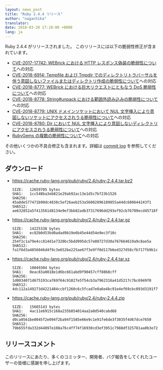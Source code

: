 ```yaml
---
layout: news_post
title: "Ruby 2.4.4 リリース"
author: "nagachika"
translator:
date: 2018-03-28 17:10:00 +0000
lang: ja
---
```


Ruby 2.4.4 がリリースされました。
このリリースには以下の脆弱性修正が含まれています。


* [CVE-2017-17742: WEBrick における HTTP レスポンス偽装の脆弱性について](/ja/news/2018/03/28/http-response-splitting-in-webrick-cve-2017-17742/)への対応
* [CVE-2018-6914: Tempfile および Tmpdir でのディレクトリトラバーサルを伴う意図しないファイルまたはディレクトリ作成の脆弱性について](/ja/news/2018/03/28/unintentional-file-and-directory-creation-with-directory-traversal-cve-2018-6914/)への対応
* [CVE-2018-8777: WEBrick における巨大リクエストにともなう DoS 脆弱性について](/ja/news/2018/03/28/large-request-dos-in-webrick-cve-2018-8777/)への対応
* [CVE-2018-8778: String#unpack における範囲外読み込みの脆弱性について](/ja/news/2018/03/28/buffer-under-read-unpack-cve-2018-8778/)への対応
* [CVE-2018-8779: UNIX ドメインソケットにおいて NUL 文字挿入により意図しないソケットにアクセスされうる脆弱性について](/ja/news/2018/03/28/poisoned-nul-byte-unixsocket-cve-2018-8779/)への対応
* [CVE-2018-8780: Dir において NUL 文字挿入により意図しないディレクトリにアクセスされうる脆弱性について](/ja/news/2018/03/28/poisoned-nul-byte-dir-cve-2018-8780/)への対応
* [RubyGems の複数の脆弱性について](/ja/news/2018/02/17/multiple-vulnerabilities-in-rubygems/)への対応

その他いくつかの不具合修正も含まれます。詳細は [commit log](https://github.com/ruby/ruby/compare/v2_4_3...v2_4_4) を参照してください。


## ダウンロード

* <https://cache.ruby-lang.org/pub/ruby/2.4/ruby-2.4.4.tar.bz2>

      SIZE:   12659705 bytes
      SHA1:   1cc548ba3eb821e29ab92ac13e1d5c7bf23b1526
      SHA256: 45a8de577471b90dc4838c5ef26aeb253a56002896189055a44dc680644243f1
      SHA512: ae632852a5f413561d8134e9ef3bb82adb37317696dd293ef92cb76709ecd45718f14116ecce35b12f1c2dd53ccae8dabc7a924a270072b697512d11f4922347

* <https://cache.ruby-lang.org/pub/ruby/2.4/ruby-2.4.4.tar.gz>

      SIZE:   14225338 bytes
      SHA1:   ec82b0d53bd0adad9b19e6b45e44d54e9ec3f10c
      SHA256: 254f1c1a79e4cc814d1e7320bc5bdd995dc57e08727d30a767664619a9c8ae5a
      SHA512: fa1f6d3a4856046d4f9c3e652be225ae67f3e9ff0d117b6ed327d58cfb717fb9b1ce81d06a3302e486e7da0b5f67b16341666ceb02a554a428d221d008263ed8

* <https://cache.ruby-lang.org/pub/ruby/2.4/ruby-2.4.4.tar.xz>

      SIZE:   10049304 bytes
      SHA1:   0eac83a0818e1d6bc661abd9f90457cff8868cff
      SHA256: 1d0034071d675193ca769f64c91827e5f54cb3a7962316a41d5217c7bc6949f0
      SHA512: 4dc112a149273d4221484ccbf1260c6c5fcad7e0a6e4bc91e4ef69cbc093d3191f7abd71420f80d680f8ea5d111e6803ba2af32166aa501913639e6d5696fde0

* <https://cache.ruby-lang.org/pub/ruby/2.4/ruby-2.4.4.zip>

      SIZE:   15685143 bytes
      SHA1:   4ac11e6915c168a235b854014aa2a0d540cabd68
      SHA256: d0ca0561be0045f2e094f2ba94f1585e66e9c1e91fe6de3f3035f4d67dce7650
      SHA512: 79b655fda332d44097e108a76c4ff74f16930cd3ef3951c7988df325781aa0b3e724697107d964735f31a2457a835f08fa72c4eadd5ef7d3ccc1e6c9185f37e3

## リリースコメント

このリリースにあたり、多くのコミッター、開発者、バグ報告をしてくれたユーザーの皆様に感謝を申し上げます。
